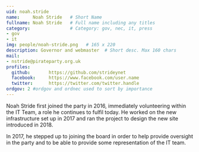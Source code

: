 ```yaml
---
uid: noah.stride
name:     Noah Stride  	# Short Name
fullname: Noah Stride  	# Full name including any titles
category:               # Category: gov, nec, it, press
- gov
- it
img: people/noah-stride.png   # 165 x 220
description: Governor and webmaster  # Short desc. Max 160 chars
mail:
- nstride@pirateparty.org.uk
profiles:
  github:       https://github.com/strideynet
  facebook: 	https://www.facebook.com/user.name
  twitter: 		https://twitter.com/twitter.handle
ordgov: 2 #ordgov and ordnec used to sort by importance
---
```


Noah Stride first joined the party in 2016, immediately volunteering within the IT Team, a role he continues to fulfil today.
He worked on the new infrastructure set up in 2017 and ran the project to design the new site introduced in 2018.

In 2017, he stepped up to joining the board in order to help provide oversight in the party and to be able to provide some representation
of the IT team.
